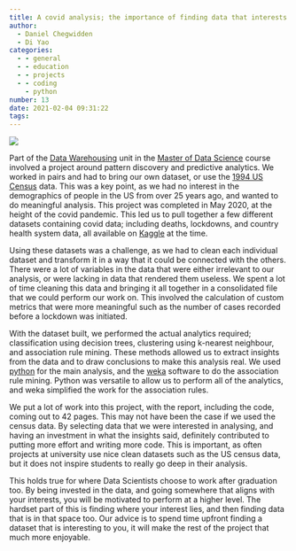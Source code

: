 ```yaml
---
title: A covid analysis; the importance of finding data that interests you
author:
  - Daniel Chegwidden
  - Di Yao
categories:
  - - general
  - - education
  - - projects
  - - coding
    - python
number: 13
date: 2021-02-04 09:31:22
tags:
---
```



![](/images/Post_Covid.png)

Part of the [Data Warehousing](https://handbooks.uwa.edu.au/unitdetails?code=CITS5504) unit in the [Master of Data Science](https://www.uwa.edu.au/study/courses/master-of-data-science) course involved a project around pattern discovery and predictive analytics. We worked in pairs and had to bring our own dataset, or use the [1994 US Census](https://archive.ics.uci.edu/ml/datasets/census+income) data. This was a key point, as we had no interest in the demographics of people in the US from over 25 years ago, and wanted to do meaningful analysis. This project was completed in May 2020, at the height of the covid pandemic. This led us to pull together a few different datasets containing covid data; including deaths, lockdowns, and country health system data, all available on [Kaggle](https://www.kaggle.com/datasets) at the time.

Using these datasets was a challenge, as we had to clean each individual dataset and transform it in a way that it could be connected with the others. There were a lot of variables in the data that were either irrelevant to our analysis, or were lacking in data that rendered them useless. We spent a lot of time cleaning this data and bringing it all together in a consolidated file that we could perform our work on. This involved the calculation of custom metrics that were more meaningful such as the number of cases recorded before a lockdown was initiated.

With the dataset built, we performed the actual analytics required; classification using decision trees, clustering using k-nearest neighbour, and association rule mining. These methods allowed us to extract insights from the data and to draw conclusions to make this analysis real. We used [python](https://www.python.org/) for the main analysis, and the [weka](https://www.cs.waikato.ac.nz/ml/weka/) software to do the association rule mining. Python was versatile to allow us to perform all of the analytics, and weka simplified the work for the association rules.

We put a lot of work into this project, with the report, including the code, coming out to 42 pages. This may not have been the case if we used the census data. By selecting data that we were interested in analysing, and having an investment in what the insights said, definitely contributed to putting more effort and writing more code. This is important, as often projects at university use nice clean datasets such as the US census data, but it does not inspire students to really go deep in their analysis. 

This holds true for where Data Scientists choose to work after graduation too. By being invested in the data, and going somewhere that aligns with your interests, you will be motivated to perform at a higher level. The hardset part of this is finding where your interest lies, and then finding data that is in that space too. Our advice is to spend time upfront finding a dataset that is interesting to you, it will make the rest of the project that much more enjoyable.
